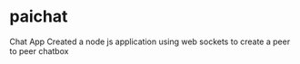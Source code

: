 # paichat
Chat App
Created a node js application using web sockets to create a peer to peer chatbox
